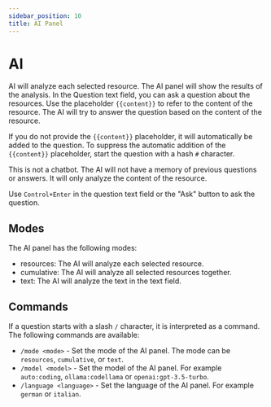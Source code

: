 ```yaml
---
sidebar_position: 10
title: AI Panel
---
```

# AI

AI will analyze each selected resource. The AI panel will show the results of the analysis.
In the Question text field, you can ask a question about the resources. Use the placeholder
`{{content}}` to refer to the content of the resource. The AI will try to answer the question
based on the content of the resource.

If you do not provide the `{{content}}` placeholder, it will automatically be added to the question.
To suppress the automatic addition of the `{{content}}` placeholder, start the question with a 
hash `#` character.

This is not a chatbot. The AI will not have a memory of previous questions or answers. 
It will only analyze the content of the resource.

Use `Control+Enter` in the question text field or the "Ask" button to ask the question.

## Modes

The AI panel has the following modes:

- resources: The AI will analyze each selected resource.
- cumulative: The AI will analyze all selected resources together.
- text: The AI will analyze the text in the text field.

## Commands

If a question starts with a slash `/` character, it is interpreted as a command. The following commands are available:

- `/mode <mode>` - Set the mode of the AI panel. The mode can be `resources`, `cumulative`, or `text`.
- `/model <model>` - Set the model of the AI panel. For example `auto:coding`, `ollama:codellama` or `openai:gpt-3.5-turbo`.
- `/language <language>` - Set the language of the AI panel. For example `german` or `italian`.
